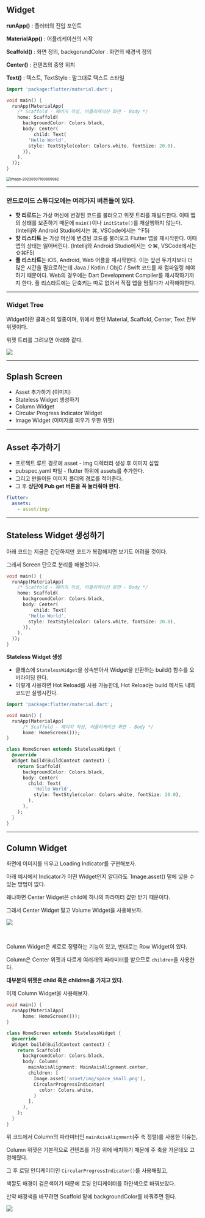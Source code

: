 ## Widget

**runApp()** : 플러터의 진입 포인트

**MaterialApp()** : 어플리케이션의 시작

**Scaffold()** : 화면 정의, backgorundColor : 화면의 배경색 정의

**Center()** : 컨텐츠의 중앙 위치

**Text()** : 텍스트, TextStyle : 말그대로 텍스트 스타일

```dart
import 'package:flutter/material.dart';

void main() {
  runApp(MaterialApp(
    /* Scaffold - 페이지 작성, 어플리케이션 화면 - Body */
    home: Scaffold(
      backgroundColor: Colors.black,
      body: Center(
          child: Text(
        'Hello World',
        style: TextStyle(color: Colors.white, fontSize: 20.0),
      )),
    ),
  ));
}
```

<img src="https://raw.githubusercontent.com/spacedustz/Obsidian-Image-Server/main/img/helloworld.png" alt="image-20230507180809962" style="zoom: 67%;" /> 

---

### **안드로이드 스튜디오에는 여러가지 버튼들이 있다.**

- **핫 리로드**는 가상 머신에 변경된 코드를 불러오고 위젯 트리를 재빌드한다. 이때 앱의 상태를 보존하기 때문에 `main()`이나 `initState()`를 재실행하지 않는다. (Intellij와 Android Studio에서는 ⌘\, VSCode에서는 ⌃F5)
- **핫 리스타트** 는 가상 머신에 변경된 코드를 불러오고 Flutter 앱을 재시작한다. 이때 앱의 상태는 잃어버린다. (Intellij와 Android Studio에서는 ⇧⌘\, VSCode에서는 ⇧⌘F5)
- **풀 리스타트**는 iOS, Android, Web 어플을 재시작한다. 이는 앞선 두가지보다 더 많은 시간을 필요로하는데 Java / Kotlin / ObjC / Swift 코드를 재 컴파일링 해야하기 때문이다. Web의 경우에는 Dart Development Compiler를 재시작하기까지 한다. 풀 리스타트에는 단축키는 따로 없어서 직접 앱을 멈췄다가 시작해야한다.

---

### Widget Tree

Widget이란 클래스의 일종이며, 위에서 봤던 Material, Scaffold, Center, Text 전부 위젯이다.

위젯 트리를 그려보면 아래와 같다.

![](./1.png)

---

## Splash Screen

- Asset 추가하기 (이미지)
- Stateless Widget 생성하기
- Column Widget
- Circular Progress Indicator Widget
- Image Widget (이미지를 띄우기 우한 위젯)

---

## Asset 추가하기

- 프로젝트 루트 경로에 asset - img 디렉터리 생성 후 이미지 삽입
- pubspec.yaml 파일 - flutter 하위에 assets를 추가한다.
- 그리고 만들어둔 이미지 폴더의 경로를 적어준다.
- 그 후 **상단에 Pub get 버튼을 꼭 눌러줘야 한다.**

```yaml
flutter:
  assets:
    - asset/img/
```

---

## Stateless Widget 생성하기

아래 코드는 지금은 간단하지만 코드가 복잡해지면 보기도 어려울 것이다.

그래서 Screen 단으로 분리를 해볼것이다.

```dart
void main() {
  runApp(MaterialApp(
    /* Scaffold - 페이지 작성, 어플리케이션 화면 - Body */
    home: Scaffold(
      backgroundColor: Colors.black,
      body: Center(
          child: Text(
        'Hello World',
        style: TextStyle(color: Colors.white, fontSize: 20.0),
      )),
    ),
  ));
}
```

**Stateless Widget 생성**

- 클래스에 `StatelessWidget`을 상속받아서 Widget을 반환하는 build() 함수를 오버라이딩 한다.
- 이렇게 사용하면 Hot Reload를 사용 가능한데, Hot Reload는 build 메서드 내의 코드만 실행시킨다.

```dart
import 'package:flutter/material.dart';

void main() {
  runApp(MaterialApp(
      /* Scaffold - 페이지 작성, 어플리케이션 화면 - Body */
      home: HomeScreen()));
}

class HomeScreen extends StatelessWidget {
  @override
  Widget build(BuildContext context) {
    return Scaffold(
      backgroundColor: Colors.black,
      body: Center(
        child: Text(
          'Hello World',
          style: TextStyle(color: Colors.white, fontSize: 20.0),
        ),
      ),
    );
  }
}
```

---

## Column Widget

화면에 이미지를 띄우고 Loading Indicator를 구현해보자.

아래 예시에서 Indicator가 어떤 Widget인지 알더라도 `Image.asset() 밑에 넣을 수 있는 방법이 없다.

왜냐하면 Center Widget은 child에 하나의 파라미터 값만 받기 때문이다.

그래서 Center Widget 말고 Volume Widget을 사용해보자.

![](./3.png)

<br>

Column Widget은 세로로 정렬하는 기능이 있고, 반대로는 Row Widget이 있다.

Column은 Center 위젯과 다르게 여러개의 파라미터를 받으므로 `children`을 사용한다.

**대부분의 위젯은 child 혹은 children을 가지고 있다.**

이제 Column Widget을 사용해보자.

```dart
void main() {
  runApp(MaterialApp(
      home: HomeScreen()));
}

class HomeScreen extends StatelessWidget {
  @override
  Widget build(BuildContext context) {
    return Scaffold(
      backgroundColor: Colors.black,
      body: Column(
        mainAxisAlignment: MainAxisAlignment.center,
        children: [
          Image.asset('asset/img/space_small.png'),
          CircularProgressIndicator(
            color: Colors.white,
          )
        ],
      ),
    );
  }
}
```

위 코드에서 Column의 파라미터인 `mainAxisAlignment`(주 축 정렬)를 사용한 이유는,

Column 위젯은 기본적으로 컨텐츠를 가장 위에 배치하기 때문에 주 축을 가운데오 고정해줬다.

그 후 로딩 인디케이터인 `CircularProgressIndicator()`를 사용해줬고,

색깔도 배경이 검은색이기 때문에 로딩 인디케이터를 하얀색으로 바꿔보았다.

만약 배경색을 바꾸려면 Scaffold 밑에 backgroundColor를 바꿔주면 된다.

![](./3.png)